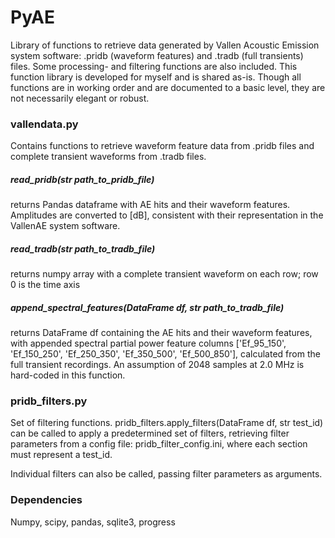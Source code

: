 # PyAE
Library of functions to retrieve data generated by Vallen Acoustic Emission system software: .pridb (waveform features) and .tradb (full transients) files. Some processing- and filtering functions are also included. This function library is developed for myself and is shared as-is. Though all functions are in working order and are documented to a basic level, they are not necessarily elegant or robust.

### vallendata.py
Contains functions to retrieve waveform feature data from .pridb files and complete transient waveforms from .tradb files.

##### read_pridb(str path_to_pridb_file)
returns Pandas dataframe with AE hits and their waveform features. Amplitudes are converted to [dB], consistent with their representation in the VallenAE system software.

##### read_tradb(str path_to_tradb_file)
returns numpy array with a complete transient waveform on each row; row 0 is the time axis

##### append_spectral_features(DataFrame df, str path_to_tradb_file)
returns DataFrame df containing the AE hits and their waveform features, with appended spectral partial power feature columns ['Ef_95_150', 'Ef_150_250', 'Ef_250_350', 'Ef_350_500', 'Ef_500_850'], calculated from the full transient recordings.
An assumption of 2048 samples at 2.0 MHz is hard-coded in this function.

### pridb_filters.py
Set of filtering functions. pridb_filters.apply_filters(DataFrame df, str test_id) can be called to apply a predetermined set of filters, retrieving filter parameters from a config file: pridb_filter_config.ini, where each section must represent a test_id.

Individual filters can also be called, passing filter parameters as arguments.


### Dependencies
Numpy, scipy, pandas, sqlite3, progress
